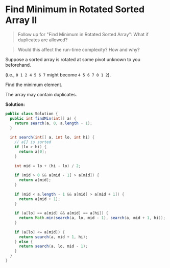 # Find Minimum in Rotated Sorted Array II


> Follow up for "Find Minimum in Rotated Sorted Array":
What if duplicates are allowed?

> Would this affect the run-time complexity? How and why?

Suppose a sorted array is rotated at some pivot unknown to you beforehand.

(i.e., `0 1 2 4 5 6 7` might become `4 5 6 7 0 1 2`).

Find the minimum element.

The array may contain duplicates.

**Solution:**
```java
public class Solution {
  public int findMin(int[] a) {
    return search(a, 0, a.length - 1);
  }
    
  int search(int[] a, int lo, int hi) {
    // a[] is sorted
    if (lo > hi) {
      return a[0];
    }
            
    int mid = lo + (hi - lo) / 2;
        
    if (mid > 0 && a[mid - 1] > a[mid]) {
      return a[mid];
    }
            
    if (mid < a.length - 1 && a[mid] > a[mid + 1]) {
      return a[mid + 1];
    }
            
    if (a[lo] == a[mid] && a[mid] == a[hi]) {
      return Math.min(search(a, lo, mid - 1), search(a, mid + 1, hi));
    }
    
    if (a[lo] <= a[mid]) {
      return search(a, mid + 1, hi);
    } else {
      return search(a, lo, mid - 1);
    }
  }
}
```